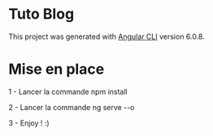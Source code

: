 # Tuto Blog

This project was generated with [Angular CLI](https://github.com/angular/angular-cli) version 6.0.8.

# Mise en place
1 - Lancer la commande npm install

2 - Lancer la commande ng serve --o

3 - Enjoy ! :)

